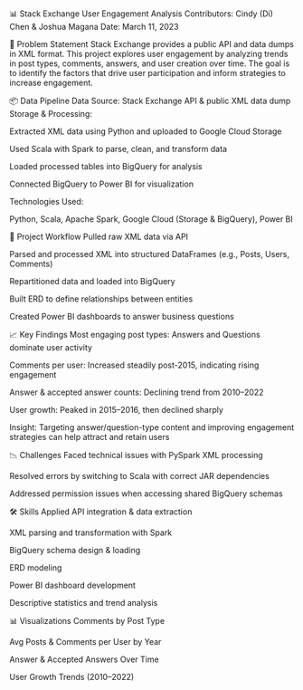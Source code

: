 📊 Stack Exchange User Engagement Analysis
Contributors: Cindy (Di) Chen & Joshua Magana
Date: March 11, 2023

🧠 Problem Statement
Stack Exchange provides a public API and data dumps in XML format. This project explores user engagement by analyzing trends in post types, comments, answers, and user creation over time. The goal is to identify the factors that drive user participation and inform strategies to increase engagement.

📦 Data Pipeline
Data Source: Stack Exchange API & public XML data dump
Storage & Processing:

Extracted XML data using Python and uploaded to Google Cloud Storage

Used Scala with Spark to parse, clean, and transform data

Loaded processed tables into BigQuery for analysis

Connected BigQuery to Power BI for visualization

Technologies Used:

Python, Scala, Apache Spark, Google Cloud (Storage & BigQuery), Power BI

🔧 Project Workflow
Pulled raw XML data via API

Parsed and processed XML into structured DataFrames (e.g., Posts, Users, Comments)

Repartitioned data and loaded into BigQuery

Built ERD to define relationships between entities

Created Power BI dashboards to answer business questions

📈 Key Findings
Most engaging post types: Answers and Questions dominate user activity

Comments per user: Increased steadily post-2015, indicating rising engagement

Answer & accepted answer counts: Declining trend from 2010–2022

User growth: Peaked in 2015–2016, then declined sharply

Insight: Targeting answer/question-type content and improving engagement strategies can help attract and retain users

📉 Challenges
Faced technical issues with PySpark XML processing

Resolved errors by switching to Scala with correct JAR dependencies

Addressed permission issues when accessing shared BigQuery schemas

🛠 Skills Applied
API integration & data extraction

XML parsing and transformation with Spark

BigQuery schema design & loading

ERD modeling

Power BI dashboard development

Descriptive statistics and trend analysis

📊 Visualizations
Comments by Post Type

Avg Posts & Comments per User by Year

Answer & Accepted Answers Over Time

User Growth Trends (2010–2022)
